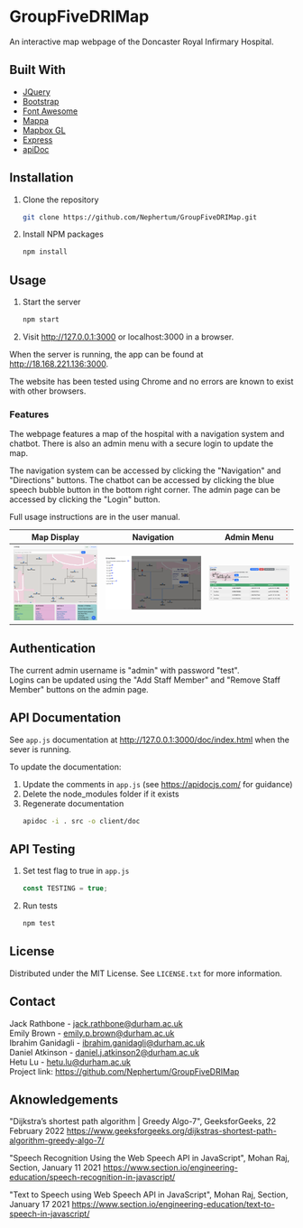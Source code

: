 # GroupFiveDRIMap

An interactive map webpage of the Doncaster Royal Infirmary Hospital.

## Built With
* [JQuery](https://jquery.com/)
* [Bootstrap](https://getbootstrap.com/)
* [Font Awesome](https://fontawesome.com/)
* [Mappa](https://mappa.js.org/)
* [Mapbox GL](https://docs.mapbox.com/mapbox-gl-js/api/)
* [Express](https://expressjs.com/)
* [apiDoc](https://apidocjs.com/)

## Installation

1. Clone the repository
   ```sh
   git clone https://github.com/Nephertum/GroupFiveDRIMap.git
   ```

2. Install NPM packages
   ```sh
   npm install
   ```

## Usage

1. Start the server
   ```sh
   npm start
   ```

2. Visit http://127.0.0.1:3000 or localhost:3000 in a browser.

When the server is running, the app can be found at http://18.168.221.136:3000.

The website has been tested using Chrome and no errors are known to exist with other browsers.

### Features
The webpage features a map of the hospital with a navigation system and chatbot. There is also an admin menu with a secure login to update the map.

The navigation system can be accessed by clicking the "Navigation" and "Directions" buttons.
The chatbot can be accessed by clicking the blue speech bubble button in the bottom right corner.
The admin page can be accessed by clicking the "Login" button.

Full usage instructions are in the user manual.

Map Display                |  Navigation               |  Admin Menu
:-------------------------:|:-------------------------:|:-------------------------:
![Image of Map Display](/examples/map.png?raw=true)  |  ![Image of Navigation](/examples/navigation.png?)  |   ![Image of Admin Menu](/examples/admin.png)

## Authentication
The current admin username is "admin" with password "test".  
Logins can be updated using the "Add Staff Member" and "Remove Staff Member" buttons on the admin page.

## API Documentation

See `app.js` documentation at http://127.0.0.1:3000/doc/index.html when the sever is running.

To update the documentation:
1. Update the comments in `app.js` (see https://apidocjs.com/ for guidance)
2. Delete the node_modules folder if it exists
3. Regenerate documentation
   ```sh
   apidoc -i . src -o client/doc
   ```

## API Testing

1. Set test flag to true in `app.js`
   ```js
   const TESTING = true;
   ```
2. Run tests
   ```sh
   npm test
   ```

## License
Distributed under the MIT License. See ```LICENSE.txt``` for more information.

## Contact
Jack Rathbone - jack.rathbone@durham.ac.uk  
Emily Brown - emily.p.brown@durham.ac.uk  
Ibrahim Ganidagli - ibrahim.ganidagli@durham.ac.uk  
Daniel Atkinson - daniel.j.atkinson2@durham.ac.uk  
Hetu Lu - hetu.lu@durham.ac.uk  
Project link: https://github.com/Nephertum/GroupFiveDRIMap

## Aknowledgements
"Dijkstra’s shortest path algorithm | Greedy Algo-7", GeeksforGeeks, 22 February 2022
https://www.geeksforgeeks.org/dijkstras-shortest-path-algorithm-greedy-algo-7/

"Speech Recognition Using the Web Speech API in JavaScript", Mohan Raj, Section, January 11 2021
https://www.section.io/engineering-education/speech-recognition-in-javascript/

"Text to Speech using Web Speech API in JavaScript", Mohan Raj, Section, January 17 2021
https://www.section.io/engineering-education/text-to-speech-in-javascript/

